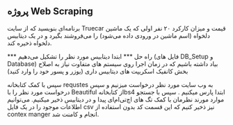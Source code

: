 پروژه Web Scraping
---

برنامه‌ای بنویسید که از سایت Truecar قیمت و میزان کارکرد ۲۰ نفر اولی که یک ماشین دلخواه (اسم ماشین در ورودی داده می‌شود) را می‌فروشند بگیرد و در یک دیتابیس دلخواه ذخیره کند.


*** راه حل ***
ابتدا دیتابیس مورد نظر را تشکیل می‌دهیم (فایل های DB_Setup و Database)
بیاد داشته باشیم که در زمان اجرا روی سیستم های متفاوت نیاز به اصلاح بخش کانفیک اسکریپت های دیتابیس داری (یوزر و پسور خود را وارد کنید)

 سپس با کمک کتابخانه requstes به وب سایت مورد نظر درخواست میزنیم و سپس درخواست مورد نظر را با Beautiful از کتابخانهbs4 ابتدا پارس میکنیم .
سپس با جستجو موارد مورند نظرمان با کمک تگ های اچ‌تی‌ام‌ای پیدا و در دیتابیس ذخیر میکنیم.
می‌توانیم اطلاعات موجود را در یک فایل csv نیز ذخیر کنیم که این قسمت کد بدون استفاده از contex manger انجام و کامنت شد.